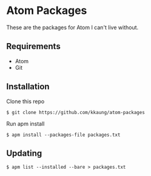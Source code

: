 Atom Packages
=============

These are the packages for Atom I can't live without.

Requirements
------------

- Atom
- Git

Installation
------------

Clone this repo

```
$ git clone https://github.com/kkaung/atom-packages
```

Run apm install

```
$ apm install --packages-file packages.txt
```

Updating
--------
```
$ apm list --installed --bare > packages.txt
```
